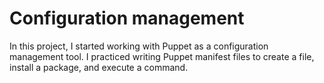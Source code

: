 # Configuration management

In this project, I started working with Puppet as a configuration management
tool. I practiced writing Puppet manifest files to create a file, install a package, and execute a command.
